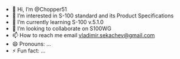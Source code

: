 - 👋 Hi, I’m @Chopper51
- 👀 I’m interested in S-100 standard and its Product Specifications
- 🌱 I’m currently learning S-100 v.5.1.0
- 💞️ I’m looking to collaborate on S100WG
- 📫 How to reach me email vladimir.sekachev@gmail.com
- 😄 Pronouns: ...
- ⚡ Fun fact: ...

<!---
Chopper51/Chopper51 is a ✨ special ✨ repository because its `README.md` (this file) appears on your GitHub profile.
You can click the Preview link to take a look at your changes.
--->
